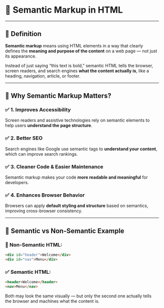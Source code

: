 # 🧠 Semantic Markup in HTML

---

## 📌 Definition

**Semantic markup** means using HTML elements in a way that clearly defines the **meaning and purpose of the content** on a web page — not just its appearance.

Instead of just saying “this text is bold,” semantic HTML tells the browser, screen readers, and search engines **what the content actually is**, like a heading, navigation, article, or footer.

---

## 🧩 Why Semantic Markup Matters?

### ✅ 1. **Improves Accessibility**
Screen readers and assistive technologies rely on semantic elements to help users **understand the page structure**.

### ✅ 2. **Better SEO**
Search engines like Google use semantic tags to **understand your content**, which can improve search rankings.

### ✅ 3. **Cleaner Code & Easier Maintenance**
Semantic markup makes your code **more readable and meaningful** for developers.

### ✅ 4. **Enhances Browser Behavior**
Browsers can apply **default styling and structure** based on semantics, improving cross-browser consistency.

---

## 🧠 Semantic vs Non-Semantic Example

### 🚫 Non-Semantic HTML:
```html
<div id="header">Welcome</div>
<div id="nav">Menu</div>
```

### ✅ Semantic HTML:
```html
<header>Welcome</header>
<nav>Menu</nav>
```
Both may look the same visually — but only the second one actually tells the browser and machines what the content is.